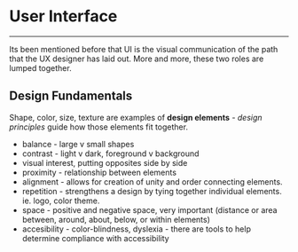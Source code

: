 # User Interface

---

Its been mentioned before that UI is the visual communication of the path that the UX designer has laid out. More and more, these two roles are lumped together. 

## Design Fundamentals 

Shape, color, size, texture are examples of **design elements** - _design principles_ guide how those elements fit together.

* balance - large v small shapes
* contrast - light v dark, foreground v background
* visual interest, putting opposites side by side
* proximity - relationship between elements
* alignment - allows for creation of unity and order connecting elements.
* repetition - strengthens a design by tying together individual elements. ie. logo, color theme.
* space - positive and negative space, very important \(distance or area between, around, about, below, or within elements\)
* accesibility - color-blindness, dyslexia - there are tools to help determine compliance with accessibility



